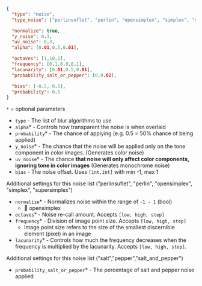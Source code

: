 ```json
{
  "type": "noise",
  "type_noise": ["perlinsuflet", "perlin", "opensimplex", "simplex", "supersimplex", "uniform", "salt", "salt_and_pepper", "pepper", "gauss"],

  "normalize": true,
  "y_noise": 0.3,
  "uv_noise": 0.3,
  "alpha": [0.01,0.5,0.01],

  "octaves": [1,10,1],
  "frequency": [0.1,0.9,0.1],
  "lacunarity": [0.01,0.5,0.01],
  "probability_salt_or_pepper": [0,0.02],

  "bias": [-0.5, 0.5],
  "probability": 0.5
}
```
`*` = optional parameters


- `type` - The list of blur algorithms to use
- `alpha`* - Controls how transparent the noise is when overlaid
- `probability`* - The chance of applying (e.g. 0.5 = 50% chance of being applied)
- `y_noise`* - The chance that the noise will be applied only on the tone component in color images. (Generates color noise)
- `uv_noise`* - The chance **that noise will only affect color components, ignoring tone in color images** (Generates monochrome noise)
- `bias` - The noise offset. Uses `[int,int]` with min -1, max 1

Additional settings for this noise list ("perlinsuflet", "perlin", "opensimplex", "simplex", "supersimplex")
- `normalize`* - Normalizes noise within the range of `-1 - 1` (bool)
  - 👋 opensimplex
- `octaves`* - Noise re-call amount. Accepts `[low, high, step]`
- `frequency`* - Division of image point size. Accepts `[low, high, step]`
  - Image point size refers to the size of the smallest discernible element (pixel) in an image
- `lacunarity`* - Controls how much the frequency decreases when the frequency is multiplied by the lacunarity. Accepts `[low, high, step]`.

Additional settings for this noise list ("salt","pepper","salt_and_pepper")
- `probability_salt_or_pepper`* - The percentage of salt and pepper noise applied
